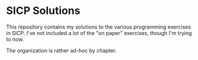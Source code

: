 # SICP Solutions

This repository contains my solutions to the various programming exercises in
SICP. I've not included a lot of the "on paper" exercises, though I'm trying to
now.

The organization is rather ad-hoc by chapter.
